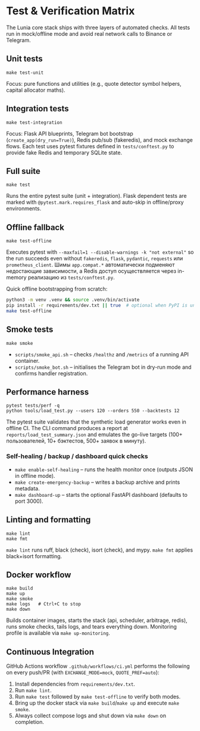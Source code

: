 # Test & Verification Matrix

The Lunia core stack ships with three layers of automated checks. All tests run in mock/offline mode and avoid real network calls to Binance or Telegram.

## Unit tests

```
make test-unit
```

Focus: pure functions and utilities (e.g., quote detector symbol helpers, capital allocator maths).

## Integration tests

```
make test-integration
```

Focus: Flask API blueprints, Telegram bot bootstrap (`create_app(dry_run=True)`), Redis pub/sub (fakeredis), and mock exchange flows. Each test uses pytest fixtures defined in `tests/conftest.py` to provide fake Redis and temporary SQLite state.

## Full suite

```
make test
```

Runs the entire pytest suite (unit + integration). Flask dependent tests are marked with `@pytest.mark.requires_flask` and auto-skip in offline/proxy environments.

## Offline fallback

```
make test-offline
```

Executes pytest with `--maxfail=1 --disable-warnings -k "not external"` so the run succeeds even without `fakeredis`, `flask`, `pydantic`, `requests` или `prometheus_client`. Шимы `app.compat.*` автоматически подменяют недостающие зависимости, а Redis доступ осуществляется через in-memory реализацию из `tests/conftest.py`.

Quick offline bootstrapping from scratch:

```bash
python3 -m venv .venv && source .venv/bin/activate
pip install -r requirements/dev.txt || true  # optional when PyPI is unavailable
make test-offline
```

## Smoke tests

```
make smoke
```

* `scripts/smoke_api.sh` – checks `/healthz` and `/metrics` of a running API container.
* `scripts/smoke_bot.sh` – initialises the Telegram bot in dry-run mode and confirms handler registration.

## Performance harness

```
pytest tests/perf -q
python tools/load_test.py --users 120 --orders 550 --backtests 12
```

The pytest suite validates that the synthetic load generator works even in offline CI. The CLI command produces a report at
`reports/load_test_summary.json` and emulates the go-live targets (100+ пользователей, 10+ бэктестов, 500+ заявок в минуту).

### Self-healing / backup / dashboard quick checks

* `make enable-self-healing` – runs the health monitor once (outputs JSON in offline mode).
* `make create-emergency-backup` – writes a backup archive and prints metadata.
* `make dashboard-up` – starts the optional FastAPI dashboard (defaults to port 3000).

## Linting and formatting

```
make lint
make fmt
```

`make lint` runs ruff, black (check), isort (check), and mypy. `make fmt` applies black+isort formatting.

## Docker workflow

```
make build
make up
make smoke
make logs   # Ctrl+C to stop
make down
```

Builds container images, starts the stack (api, scheduler, arbitrage, redis), runs smoke checks, tails logs, and tears everything down. Monitoring profile is available via `make up-monitoring`.

## Continuous Integration

GitHub Actions workflow `.github/workflows/ci.yml` performs the following on every push/PR (with `EXCHANGE_MODE=mock`, `QUOTE_PREF=auto`):

1. Install dependencies from `requirements/dev.txt`.
2. Run `make lint`.
3. Run `make test` followed by `make test-offline` to verify both modes.
4. Bring up the docker stack via `make build`/`make up` and execute `make smoke`.
5. Always collect compose logs and shut down via `make down` on completion.
